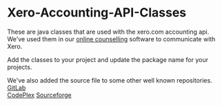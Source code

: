 # Xero-Accounting-API-Classes
These are java classes that are used with the xero.com accounting api.  We've used them in our <a href="https://onlinecounselling.io">online counselling</a> software to communicate with Xero.

Add the classes to your project and update the package name for your projects.

We've also added the source file to some other well known repositories.<br/>
<a href="https://gitlab.com/OnlineCounselling/online-counselling">GitLab</a><br/>
<a href="https://onlinecounselling.codeplex.com/">CodePlex</a>
<a href="https://sourceforge.net/projects/online-counselling/">Sourceforge</a>
